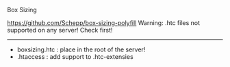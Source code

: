 Box Sizing

https://github.com/Schepp/box-sizing-polyfill
Warning: .htc files not supported on any server! Check first!

----------------------

- boxsizing.htc : place in the root of the server!
- .htaccess 	: add support to .htc-extensies